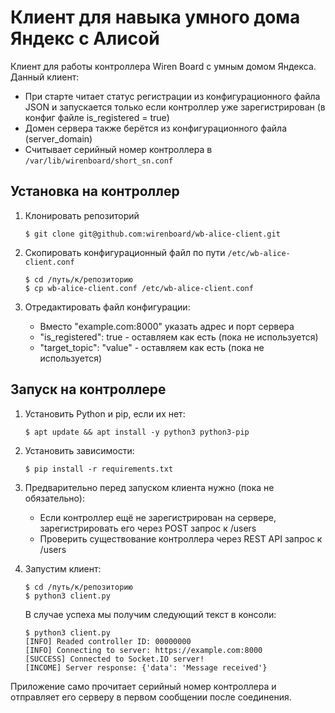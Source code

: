 # Клиент для навыка умного дома Яндекс с Алисой

Клиент для работы контроллера Wiren Board с умным домом Яндекса.
Данный клиент:

- При старте читает статус регистрации из конфигурационного файла JSON
  и запускается только если контроллер уже зарегистрирован (в конфиг файле
  is_registered = true)
- Домен сервера также берётся из конфигурационного файла (server_domain)
- Считывает серийный номер контроллера в `/var/lib/wirenboard/short_sn.conf`

## Установка на контроллер

1. Клонировать репозиторий

   ```terminal
   $ git clone git@github.com:wirenboard/wb-alice-client.git
   ```

2. Скопировать конфигурационный файл по пути `/etc/wb-alice-client.conf`

   ```terminal
   $ cd /путь/к/репозиторию
   $ cp wb-alice-client.conf /etc/wb-alice-client.conf
   ```

3. Отредактировать файл конфигурации:

   - Вместо "example.com:8000" указать адрес и порт сервера
   - "is_registered": true - оставляем как есть (пока не используется)
   - "target_topic": "value" - оставляем как есть (пока не используется)

## Запуск на контроллере

1. Установить Python и pip, если их нет:

   ```terminal
   $ apt update && apt install -y python3 python3-pip
   ```

2. Установить зависимости:

   ```terminal
   $ pip install -r requirements.txt
   ```

3. Предварительно перед запуском клиента нужно (пока не обязательно):

   - Если контроллер ещё не зарегистрирован на сервере, зарегистрировать
     его через POST запрос к /users
   - Проверить существование контроллера через REST API запрос к /users

4. Запустим клиент:

   ```terminal
   $ cd /путь/к/репозиторию
   $ python3 client.py
   ```

   В случае успеха мы получим следующий текст в консоли:

   ```terminal
   $ python3 client.py
   [INFO] Readed controller ID: 00000000
   [INFO] Connecting to server: https://example.com:8000
   [SUCCESS] Connected to Socket.IO server!
   [INCOME] Server response: {'data': 'Message received'}
   ```

Приложение само прочитает серийный номер контроллера и отправляет его серверу
в первом сообщении после соединения.
